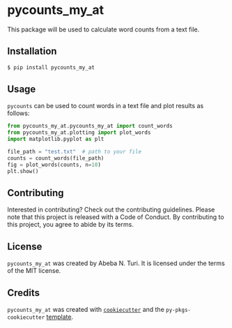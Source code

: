 # pycounts_my_at

This package will be used to calculate word counts from a text file.

## Installation

```bash
$ pip install pycounts_my_at
```

## Usage

`pycounts` can be used to count words in a text file and plot results
as follows:

```python
from pycounts_my_at.pycounts_my_at import count_words
from pycounts_my_at.plotting import plot_words
import matplotlib.pyplot as plt

file_path = "test.txt"  # path to your file
counts = count_words(file_path)
fig = plot_words(counts, n=10)
plt.show()
```

## Contributing

Interested in contributing? Check out the contributing guidelines. Please note that this project is released with a Code of Conduct. By contributing to this project, you agree to abide by its terms.

## License

`pycounts_my_at` was created by Abeba N. Turi. It is licensed under the terms of the MIT license.

## Credits

`pycounts_my_at` was created with [`cookiecutter`](https://cookiecutter.readthedocs.io/en/latest/) and the `py-pkgs-cookiecutter` [template](https://github.com/py-pkgs/py-pkgs-cookiecutter).
